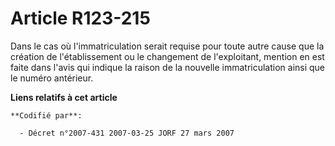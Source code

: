 # Article R123-215

Dans le cas où l'immatriculation serait requise pour toute autre cause que la création de l'établissement ou le changement de
l'exploitant, mention en est faite dans l'avis qui indique la raison de la nouvelle immatriculation ainsi que le numéro
antérieur.

**Liens relatifs à cet article**

	**Codifié par**:

	  - Décret n°2007-431 2007-03-25 JORF 27 mars 2007
